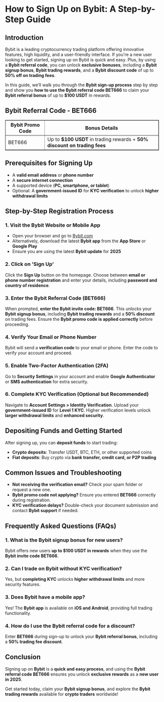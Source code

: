 <h1>How to Sign Up on Bybit: A Step-by-Step Guide</h1>
<h2>Introduction</h2>
<p>Bybit is a leading cryptocurrency trading platform offering innovative features, high liquidity, and a user-friendly interface. If you're a new user looking to get started, signing up on Bybit is quick and easy. Plus, by using a <strong>Bybit referral code</strong>, you can unlock <strong>exclusive bonuses</strong>, including a <strong>Bybit signup bonus</strong>, <strong>Bybit trading rewards</strong>, and a <strong>Bybit discount code</strong> of up to <strong>50% off on trading fees</strong>.</p>
<p>In this guide, we’ll walk you through the <strong>Bybit sign-up process</strong> step by step and show you <strong>how to use the Bybit referral code BET666</strong> to claim your <strong>Bybit referral bonus</strong> of up to <strong>$100 USDT</strong> in rewards.</p>

<h2>Bybit Referral Code - BET666</h2>
<table border="1">
    <tr>
        <th>Bybit Promo Code</th>
        <th>Bonus Details</th>
    </tr>
    <tr>
        <td>BET666</td>
        <td>Up to <strong>$100 USDT</strong> in trading rewards + <strong>50% discount on trading fees</strong></td>
    </tr>
</table>

<h2>Prerequisites for Signing Up</h2>
<ul>
    <li>A <strong>valid email address</strong> or <strong>phone number</strong></li>
    <li>A <strong>secure internet connection</strong></li>
    <li>A supported device (<strong>PC, smartphone, or tablet</strong>)</li>
    <li>Optional: A <strong>government-issued ID</strong> for <strong>KYC verification</strong> to unlock <strong>higher withdrawal limits</strong></li>
</ul>

<h2>Step-by-Step Registration Process</h2>

<h3>1. Visit the Bybit Website or Mobile App</h3>
<ul>
    <li>Open your browser and go to <a href="https://partner.bybit.com/b/bet666">Bybit.com</a></li>
    <li>Alternatively, download the latest <strong>Bybit app</strong> from the <strong>App Store</strong> or <strong>Google Play</strong></li>
    <li>Ensure you are using the latest <strong>Bybit update</strong> for <strong>2025</strong></li>
</ul>

<h3>2. Click on 'Sign Up'</h3>
<p>Click the <strong>Sign Up</strong> button on the homepage. Choose between <strong>email or phone number registration</strong> and enter your details, including <strong>password and country of residence</strong>.</p>

<h3>3. Enter the Bybit Referral Code (BET666)</h3>
<p>When prompted, <strong>enter the Bybit invite code: BET666</strong>. This unlocks your <strong>Bybit signup bonus</strong>, including <strong>Bybit trading rewards</strong> and a <strong>50% discount</strong> on trading fees. Ensure the <strong>Bybit promo code is applied correctly</strong> before proceeding.</p>

<h3>4. Verify Your Email or Phone Number</h3>
<p>Bybit will send a <strong>verification code</strong> to your email or phone. Enter the code to verify your account and proceed.</p>

<h3>5. Enable Two-Factor Authentication (2FA)</h3>
<p>Go to <strong>Security Settings</strong> in your account and enable <strong>Google Authenticator</strong> or <strong>SMS authentication</strong> for extra security.</p>

<h3>6. Complete KYC Verification (Optional but Recommended)</h3>
<p>Navigate to <strong>Account Settings > Identity Verification</strong>. Upload your <strong>government-issued ID</strong> for <strong>Level 1 KYC</strong>. Higher verification levels unlock <strong>larger withdrawal limits</strong> and <strong>enhanced security</strong>.</p>

<h2>Depositing Funds and Getting Started</h2>
<p>After signing up, you can <strong>deposit funds</strong> to start trading:</p>
<ul>
    <li><strong>Crypto deposits</strong>: Transfer USDT, BTC, ETH, or other supported coins</li>
    <li><strong>Fiat deposits</strong>: Buy crypto via <strong>bank transfer, credit card, or P2P trading</strong></li>
</ul>

<h2>Common Issues and Troubleshooting</h2>
<ul>
    <li><strong>Not receiving the verification email?</strong> Check your spam folder or request a new one.</li>
    <li><strong>Bybit promo code not applying?</strong> Ensure you entered <strong>BET666</strong> correctly during registration.</li>
    <li><strong>KYC verification delays?</strong> Double-check your document submission and contact <strong>Bybit support</strong> if needed.</li>
</ul>

<h2>Frequently Asked Questions (FAQs)</h2>
<h3>1. What is the Bybit signup bonus for new users?</h3>
<p>Bybit offers new users <strong>up to $100 USDT in rewards</strong> when they use the <strong>Bybit invite code BET666</strong>.</p>

<h3>2. Can I trade on Bybit without KYC verification?</h3>
<p>Yes, but <strong>completing KYC</strong> unlocks <strong>higher withdrawal limits</strong> and more security features.</p>

<h3>3. Does Bybit have a mobile app?</h3>
<p>Yes! The <strong>Bybit app</strong> is available on <strong>iOS and Android</strong>, providing full trading functionality.</p>

<h3>4. How do I use the Bybit referral code for a discount?</h3>
<p>Enter <strong>BET666</strong> during sign-up to unlock your <strong>Bybit referral bonus</strong>, including a <strong>50% trading fee discount</strong>.</p>

<h2>Conclusion</h2>
<p>Signing up on <strong>Bybit</strong> is a <strong>quick and easy process</strong>, and using the <strong>Bybit referral code BET666</strong> ensures you unlock <strong>exclusive rewards</strong> as a <strong>new user in 2025</strong>.</p>
<p>Get started today, claim your <strong>Bybit signup bonus</strong>, and explore the <strong>Bybit trading rewards</strong> available for <strong>crypto traders</strong> worldwide!</p>
